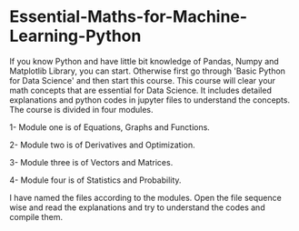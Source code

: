 # Essential-Maths-for-Machine-Learning-Python
If you know Python and have little bit knowledge of Pandas, Numpy and Matplotlib Library, you can start. Otherwise first go through 'Basic Python for Data Science'  and then start this course. This course will clear your math concepts that are essential for Data Science. It includes detailed explanations and python codes in jupyter files to understand the concepts.
The course is divided in four modules.

1- Module one is of Equations, Graphs and Functions.

2- Module two is of Derivatives and Optimization.

3- Module three is of Vectors and Matrices.

4- Module four is of Statistics and Probability.

I have named the files according to the modules. Open the file sequence wise and read the explanations and try to understand the codes and compile them. 
